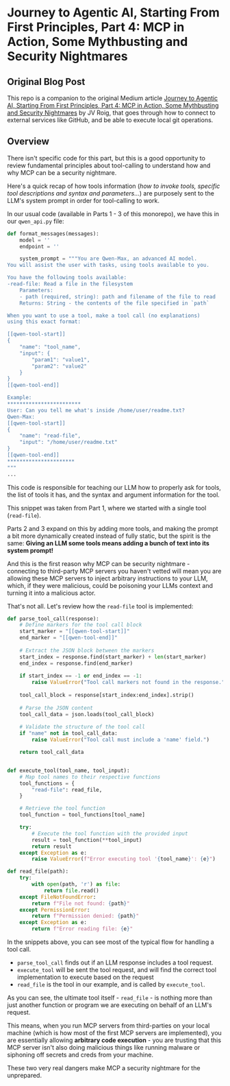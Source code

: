 # Journey to Agentic AI, Starting From First Principles, Part 4: MCP in Action, Some Mythbusting and Security Nightmares

## Original Blog Post
This repo is a companion to the original Medium article [Journey to Agentic AI, Starting From First Principles, Part 4: MCP in Action, Some Mythbusting and Security Nightmares](https://medium.com/ai-advances/journey-to-agentic-ai-part-4-mcp-in-action-some-mythbusting-and-security-nightmares-7d990f8db3ef) by JV Roig, that goes through how to connect to external services like GitHub, and be able to execute local git operations.


## Overview

There isn't specific code for this part, but this is a good opportunity to review fundamental principles about tool-calling to understand how and why MCP can be a security nightmare.

Here's a quick recap of how tools information (*how to invoke tools, specific tool descriptions and syntax and parameters...*) are purposely sent to the LLM's system prompt in order for tool-calling to work.

In our usual code (available in Parts 1 - 3 of this monorepo), we have this in our `qwen_api.py` file:
```python
def format_messages(messages):
    model = ''
    endpoint = ''

    system_prompt = """You are Qwen-Max, an advanced AI model. 
You will assist the user with tasks, using tools available to you.

You have the following tools available:
-read-file: Read a file in the filesystem
    Parameters:
    - path (required, string): path and filename of the file to read 
    Returns: String - the contents of the file specified in `path`

When you want to use a tool, make a tool call (no explanations) 
using this exact format:

[[qwen-tool-start]]
{
    "name": "tool_name",
    "input": {
        "param1": "value1",
        "param2": "value2"
    }
}
[[qwen-tool-end]]

Example:
************************
User: Can you tell me what's inside /home/user/readme.txt?
Qwen-Max:
[[qwen-tool-start]]
{
    "name": "read-file",
    "input": "/home/user/readme.txt"
}
[[qwen-tool-end]]
**********************
"""
...
```
This code is responsible for teaching our LLM how to properly ask for tools, the list of tools it has, and the syntax and argument information for the tool. 

This snippet was taken from Part 1, where we started with a single tool (`read-file`).

Parts 2 and 3 expand on this by adding more tools, and making the prompt a bit more dynamically created instead of fully static, but the spirit is the same: **Giving an LLM some tools means adding a bunch of text into its system prompt!**

And this is the first reason why MCP can be security nightmare - connecting to third-party MCP servers you haven't vetted will mean you are allowing these MCP servers to inject arbitrary instructions to your LLM, which, if they were malicious, could be poisoning your LLMs context and turning it into a malicious actor.

That's not all. Let's review how the `read-file` tool is implemented:
```python
def parse_tool_call(response):
    # Define markers for the tool call block
    start_marker = "[[qwen-tool-start]]"
    end_marker = "[[qwen-tool-end]]"
    
    # Extract the JSON block between the markers
    start_index = response.find(start_marker) + len(start_marker)
    end_index = response.find(end_marker)
    
    if start_index == -1 or end_index == -1:
        raise ValueError("Tool call markers not found in the response.")
    
    tool_call_block = response[start_index:end_index].strip()
    
    # Parse the JSON content
    tool_call_data = json.loads(tool_call_block)
    
    # Validate the structure of the tool call
    if "name" not in tool_call_data:
        raise ValueError("Tool call must include a 'name' field.")

    return tool_call_data


def execute_tool(tool_name, tool_input):
    # Map tool names to their respective functions
    tool_functions = {
        "read-file": read_file,
    }

    # Retrieve the tool function
    tool_function = tool_functions[tool_name]

    try:
        # Execute the tool function with the provided input
        result = tool_function(**tool_input)
        return result
    except Exception as e:
        raise ValueError(f"Error executing tool '{tool_name}': {e}")

def read_file(path):
    try:
        with open(path, 'r') as file:
            return file.read()
    except FileNotFoundError:
        return f"File not found: {path}"
    except PermissionError:
        return f"Permission denied: {path}"
    except Exception as e:
        return f"Error reading file: {e}"
```
In the snippets above, you can see most of the typical flow for handling a tool call.

- `parse_tool_call` finds out if an LLM response includes a tool request.
- `execute_tool` will be sent the tool request, and will find the correct tool implementation to execute based on the request
- `read_file` is the tool in our example, and is called by `execute_tool`.

As you can see, the ultimate tool itself - `read_file` - is nothing more than just another function or program we are executing on behalf of an LLM's request.

This means, when you run MCP servers from third-parties on your local machine (which is how most of the first MCP servers are implemented), you are essentially allowing **arbitrary code execution** - you are trusting that this MCP server isn't also doing malicious things like running malware or siphoning off secrets and creds from your machine.

These two very real dangers make MCP a security nightmare for the unprepared.